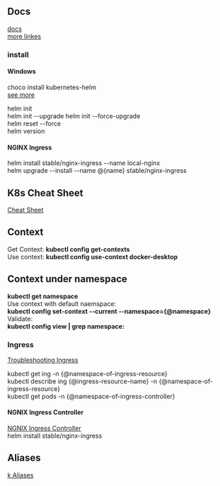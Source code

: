 ## Docs
[docs](https://helm.sh/docs/)  
[more linkes](https://helm.sh/docs/related/)  

### install

#### Windows

choco install kubernetes-helm  
[see more](https://helm.sh/docs/using_helm/#installing-helm)

helm init  
helm init --upgrade
helm init --force-upgrade  
helm reset --force  
helm version  

#### NGINX Ingress
helm install stable/nginx-ingress --name local-nginx  
helm upgrade --install --name @{name} stable/nginx-ingress

## K8s Cheat Sheet  

[Cheat Sheet](https://kubernetes.io/docs/reference/kubectl/cheatsheet/)  

## Context
Get Context: 
**kubectl config get-contexts**  
Use context: 
**kubectl config use-context docker-desktop**  

## Context under namespace
**kubectl get namespace**  
Use context with default naemspace:  
**kubectl config set-context --current --namespace={@namespace}**  
Validate:  
**kubectl config view | grep namespace:**

### Ingress
[Troubleshooting Ingress](https://github.com/kubernetes/ingress-nginx/blob/master/docs/troubleshooting.md)  

kubectl get ing -n {@namespace-of-ingress-resource}  
kubectl describe ing {@ingress-resource-name} -n {@namespace-of-ingress-resource}  
kubectl get pods -n {@namespace-of-ingress-controller}

#### NGNIX Ingress Controller

[NGNIX Ingress Controller](https://hub.kubeapps.com/charts/stable/nginx-ingress)  
helm install stable/nginx-ingress  

## Aliases

[k Aliases](https://github.com/ahmetb/kubectl-aliases/blob/0533366d8e3e3b3987cc1b7b07a7e8fcfb69f93c/.kubectl_aliases)  
